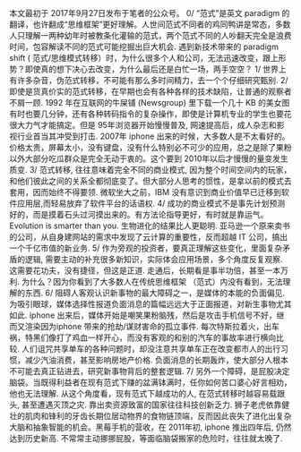 本文最初于 2017年9月27日发布于笔者的公众号。
0/ “范式”是英文 paradigm 的翻译，也许翻成“思维框架”更好理解。人世间范式不同者的鸡同鸭讲是常态，多数人只理解一两种幼年时被教条化灌输的范式，两个范式不同的人吵翻天完全是浪费时间，包容解读不同的范式可能挖掘出巨大机会.
遇到新技术带来的 paradigm shift ( 范式/思维模式转移）时，为什么很多个人和公司，无法迅速改变，跟上形势？即使真的想下决心去改变，为什么最后还是白忙一场，两手空空？
1/ 世界上有许多杂音，伪范式转移，不可能有那么多时间精力，去一个个仔细研究甄别.
2/ 即使是货真价实的范式转移，在早期也会有各种各样的技术缺陷，让普通的观察者不屑一顾.
1992 年在互联网的牛屎铺 (Newsgroup) 里下载一个几十 KB 的美女图有时也要几分钟，还有各种转码指令的复杂操作，即使是计算机专业的学生也要花很大力气才能搞定。但是 95年浏览器开始慢慢普及, 网速提高后，成人杂志和影视行业首当其冲受到打击.
2007年 iphone 出来的时候，大多数人是不太看好的。价格太贵，屏幕太小，没有键盘，没有什么特别必不可少的应用，总之是除了果粉以外大部分吃瓜群众是完全无动于衷的。这个要到 2010年以后才慢慢的量变发生质变.
3/ 范式转移, 往往意味着完全不同的商业模式, 因为整个时间空间内的玩家，和他们彼此之间的关系全都彻底变了。但大部分人思考的惯性，是拿以前的模式去套用，因而始终不得要领.
微软坐大之前，IBM 没有意识到商业价值早已迁移到软件应用层,而轻易放弃了软件平台的话语权.
4/ 成功的商业模式不是事先计划预测好的，而是摸着石头过河摸出来的。有方法论指导更好，有时就是靠运气。 Evolution is smarter than you. 生物进化的结果比人更聪明. 亚马逊一个原来卖书的公司，从自身建网站的需求中发现了云计算的重要性，反而超越 IT 公司，搞出一个千亿市值的新业务.
5/ 作为旁观的投资者，要真正理解这些变化，里面复杂矛盾的逻辑, 需要主动的补充很多新知识，实际体会应用场景，多个角度反复观察. 这需要花功夫，没有捷径，但这是正道. 走通后，长期看是事半功倍，甚至一本万利. 为什么？因为你看到了大多数人在传统思维框架 （范式）内没有看到，无法理解的东西.
6/ 阻碍人客观认识新事物的最大障碍之一，是媒体的本能的负面偏见. 为吸引眼球，媒体选择性报道负面消息的篇幅远远大于正面报道，对新生事物尤其如此.
iphone 出来后，媒体开始是嘲笑果粉脑残，然后是攻击手机信号不好，继而又渲染因为iphone 带来的抢劫/谋财害命的孤立事件.
每次特斯拉着火，出车祸，特黑们像打了鸡血一样开心，而没有客观的和别的汽车的事故率进行横向比较.
人们诅咒共享单车的各种问题时，却没注意共享单车正在改变都市人的出行习惯，减少汽油消费，甚至影响房地产价格.
负面消息的长期轰炸，使大部分人根本不可能去真正钻进去，研究新事物背后的整套逻辑.
7/ 另外一个障碍，是屁股决定脑袋。当既得利益者在现有范式下赚的盆满钵满时，任你如何苦口婆心好言相劝，他也无法理解. 从这个角度看，现有范式下越成功的人, 在范式转移时越容易载跟头, 甚至遭遇灭顶之灾.
靠出卖资源致富的国家往往科技创新乏力. 狮子老虎依靠健壮的肌肉和锋利的牙齿长期位居动物界的食物链顶端，反而因此丧失了进化出复杂大脑和抽象智能的机会。黑莓手机的营收，在 2011年初, iphone 推出四年后, 仍然达到历史新高.
不常常主动挪挪屁股，等面临脑袋搬家的危险时，往往就太晚了.
